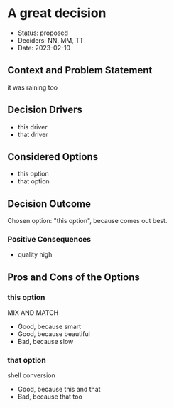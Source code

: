 # A great decision

* Status: proposed
* Deciders: NN, MM, TT
* Date: 2023-02-10

## Context and Problem Statement

it was raining too

## Decision Drivers

* this driver
* that driver

## Considered Options

* this option
* that option

## Decision Outcome

Chosen option: "this option", because comes out best.

### Positive Consequences

* quality high

## Pros and Cons of the Options

### this option

MIX AND MATCH

* Good, because smart
* Good, because beautiful
* Bad, because slow

### that option

shell conversion

* Good, because this and that
* Bad, because that too
